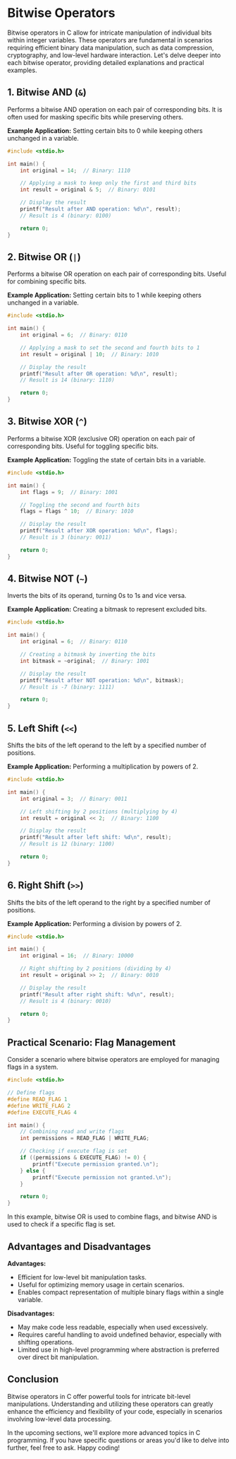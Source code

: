 # Bitwise Operators

Bitwise operators in C allow for intricate manipulation of individual bits within integer variables. These operators are
fundamental in scenarios requiring efficient binary data manipulation, such as data compression, cryptography, and
low-level hardware interaction. Let's delve deeper into each bitwise operator, providing detailed explanations and
practical examples.

## 1. **Bitwise AND (`&`)**

Performs a bitwise AND operation on each pair of corresponding bits. It is often used for masking specific bits while
preserving others.

**Example Application:**
Setting certain bits to 0 while keeping others unchanged in a variable.

```c
#include <stdio.h>

int main() {
    int original = 14;  // Binary: 1110

    // Applying a mask to keep only the first and third bits
    int result = original & 5;  // Binary: 0101

    // Display the result
    printf("Result after AND operation: %d\n", result);  
    // Result is 4 (binary: 0100)

    return 0;
}
```

## 2. **Bitwise OR (`|`)**

Performs a bitwise OR operation on each pair of corresponding bits. Useful for combining specific bits.

**Example Application:**
Setting certain bits to 1 while keeping others unchanged in a variable.

```c
#include <stdio.h>

int main() {
    int original = 6;  // Binary: 0110

    // Applying a mask to set the second and fourth bits to 1
    int result = original | 10;  // Binary: 1010

    // Display the result
    printf("Result after OR operation: %d\n", result);  
    // Result is 14 (binary: 1110)

    return 0;
}
```

## 3. **Bitwise XOR (`^`)**

Performs a bitwise XOR (exclusive OR) operation on each pair of corresponding bits. Useful for toggling specific bits.

**Example Application:**
Toggling the state of certain bits in a variable.

```c
#include <stdio.h>

int main() {
    int flags = 9;  // Binary: 1001

    // Toggling the second and fourth bits
    flags = flags ^ 10;  // Binary: 1010

    // Display the result
    printf("Result after XOR operation: %d\n", flags);  
    // Result is 3 (binary: 0011)

    return 0;
}
```

## 4. **Bitwise NOT (`~`)**

Inverts the bits of its operand, turning 0s to 1s and vice versa.

**Example Application:**
Creating a bitmask to represent excluded bits.

```c
#include <stdio.h>

int main() {
    int original = 6;  // Binary: 0110

    // Creating a bitmask by inverting the bits
    int bitmask = ~original;  // Binary: 1001

    // Display the result
    printf("Result after NOT operation: %d\n", bitmask);  
    // Result is -7 (binary: 1111)

    return 0;
}
```

## 5. **Left Shift (`<<`)**

Shifts the bits of the left operand to the left by a specified number of positions.

**Example Application:**
Performing a multiplication by powers of 2.

```c
#include <stdio.h>

int main() {
    int original = 3;  // Binary: 0011

    // Left shifting by 2 positions (multiplying by 4)
    int result = original << 2;  // Binary: 1100

    // Display the result
    printf("Result after left shift: %d\n", result);  
    // Result is 12 (binary: 1100)

    return 0;
}
```

## 6. **Right Shift (`>>`)**

Shifts the bits of the left operand to the right by a specified number of positions.

**Example Application:**
Performing a division by powers of 2.

```c
#include <stdio.h>

int main() {
    int original = 16;  // Binary: 10000

    // Right shifting by 2 positions (dividing by 4)
    int result = original >> 2;  // Binary: 0010

    // Display the result
    printf("Result after right shift: %d\n", result);  
    // Result is 4 (binary: 0010)

    return 0;
}
```

## Practical Scenario: Flag Management

Consider a scenario where bitwise operators are employed for managing flags in a system.

```c
#include <stdio.h>

// Define flags
#define READ_FLAG 1
#define WRITE_FLAG 2
#define EXECUTE_FLAG 4

int main() {
    // Combining read and write flags
    int permissions = READ_FLAG | WRITE_FLAG;  

    // Checking if execute flag is set
    if ((permissions & EXECUTE_FLAG) != 0) {
        printf("Execute permission granted.\n");
    } else {
        printf("Execute permission not granted.\n");
    }

    return 0;
}
```

In this example, bitwise OR is used to combine flags, and bitwise AND is used to check if a specific flag is set.

## Advantages and Disadvantages

**Advantages:**

- Efficient for low-level bit manipulation tasks.
- Useful for optimizing memory usage in certain scenarios.
- Enables compact representation of multiple binary flags within a single variable.

**Disadvantages:**

- May make code less readable, especially when used excessively.
- Requires careful handling to avoid undefined behavior, especially with shifting operations.
- Limited use in high-level programming where abstraction is preferred over direct bit manipulation.

## Conclusion

Bitwise operators in C offer powerful tools for intricate bit-level manipulations. Understanding and utilizing these
operators can greatly enhance the efficiency and flexibility of your code, especially in scenarios involving low-level
data processing.

In the upcoming sections, we'll explore more advanced topics in C programming. If you have specific questions or areas
you'd like to delve into further, feel free to ask. Happy coding!